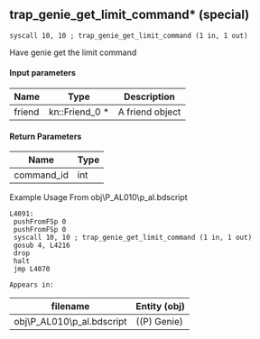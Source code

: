 ## trap_genie_get_limit_command* (special)

`syscall 10, 10 ; trap_genie_get_limit_command (1 in, 1 out)`

Have genie get the limit command

#### Input parameters
| Name | Type | Description
|------|------|------------
| friend   | kn::Friend_0 *   | A friend object


#### Return Parameters
| Name | Type
|------|-----
| command_id   | int   
Example Usage From obj\P_AL010\p_al.bdscript
```plaintext
L4091:
 pushFromFSp 0
 pushFromFSp 0
 syscall 10, 10 ; trap_genie_get_limit_command (1 in, 1 out)
 gosub 4, L4216
 drop 
 halt 
 jmp L4070
```





	Appears in:
| filename | Entity (obj)
|----------|-------------
| obj\P_AL010\p_al.bdscript       | ((P) Genie)          



